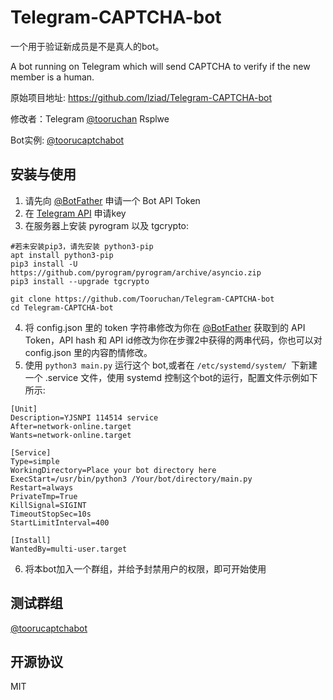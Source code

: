 # Telegram-CAPTCHA-bot

一个用于验证新成员是不是真人的bot。

A bot running on Telegram which will send CAPTCHA to verify if the new member is a human.

原始项目地址: https://github.com/lziad/Telegram-CAPTCHA-bot

修改者：Telegram [@tooruchan](https://t.me/tooruchan) Rsplwe

Bot实例: [@toorucaptchabot](https://t.me/toorucaptchabot)

## 安装与使用

1. 请先向 [@BotFather](https://t.me/botfather) 申请一个 Bot API Token
2. 在 [Telegram API](https://core.telegram.org/api/obtaining_api_id) 申请key
3. 在服务器上安装 pyrogram 以及 tgcrypto: 
```
#若未安装pip3，请先安装 python3-pip
apt install python3-pip
pip3 install -U https://github.com/pyrogram/pyrogram/archive/asyncio.zip
pip3 install --upgrade tgcrypto
```
``` 
git clone https://github.com/Tooruchan/Telegram-CAPTCHA-bot 
cd Telegram-CAPTCHA-bot
```
4. 将 config.json 里的 token 字符串修改为你在 [@BotFather](https://t.me/botfather) 获取到的 API Token，API hash 和 API id修改为你在步骤2中获得的两串代码，你也可以对 config.json 里的内容酌情修改。
5. 使用 `python3 main.py` 运行这个 bot,或者在 `/etc/systemd/system/ `下新建一个 .service 文件，使用 systemd 控制这个bot的运行，配置文件示例如下所示:
```
[Unit]
Description=YJSNPI 114514 service
After=network-online.target
Wants=network-online.target

[Service]
Type=simple
WorkingDirectory=Place your bot directory here
ExecStart=/usr/bin/python3 /Your/bot/directory/main.py
Restart=always
PrivateTmp=True
KillSignal=SIGINT
TimeoutStopSec=10s
StartLimitInterval=400

[Install]
WantedBy=multi-user.target
```
6. 将本bot加入一个群组，并给予封禁用户的权限，即可开始使用
## 测试群组
[@toorucaptchabot](https://t.me/toorucaptchabot)

## 开源协议
MIT



